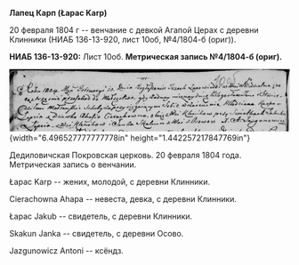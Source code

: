 **Лапец Карп (Łapac Karp)**

20 февраля 1804 г -- венчание с девкой Агапой Церах с деревни Клинники
(НИАБ 136-13-920, лист 10об, №4/1804-б (ориг)).

**НИАБ 136-13-920:** Лист 10об. **Метрическая запись №4/1804-б (ориг).**

![](./media/8ca9cb67f2c36ee9feb4491829d0b17985464000.png){width="6.496527777777778in"
height="1.442257217847769in"}

Дедиловичская Покровская церковь. 20 февраля 1804 года. Метрическая
запись о венчании.

Łapac Karp -- жених, молодой, с деревни Клинники.

Cierachowna Ahapa -- невеста, девка, с деревни Клинники.

Łapac Jakub -- свидетель, с деревни Клинники.

Skakun Janka -- свидетель, с деревни Осовo.

Jazgunowicz Antoni -- ксёндз.
